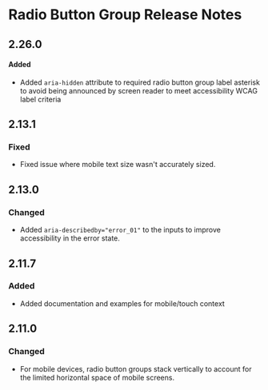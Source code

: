 <!-- Release notes authoring guidelines: http://keepachangelog.com/ -->

# Radio Button Group Release Notes

<!-- ## [Unreleased] -->
## 2.26.0

#### Added
- Added `aria-hidden` attribute to required radio button group label asterisk to avoid being announced by screen reader to meet accessibility WCAG label criteria

## 2.13.1

### Fixed

- Fixed issue where mobile text size wasn't accurately sized.

## 2.13.0

### Changed

- Added `aria-describedby="error_01"` to the inputs to improve accessibility in the error state.

## 2.11.7

### Added

- Added documentation and examples for mobile/touch context

## 2.11.0

### Changed

- For mobile devices, radio button groups stack vertically to account for the limited horizontal space of mobile screens.

<!-- ## [VERSION] -->
